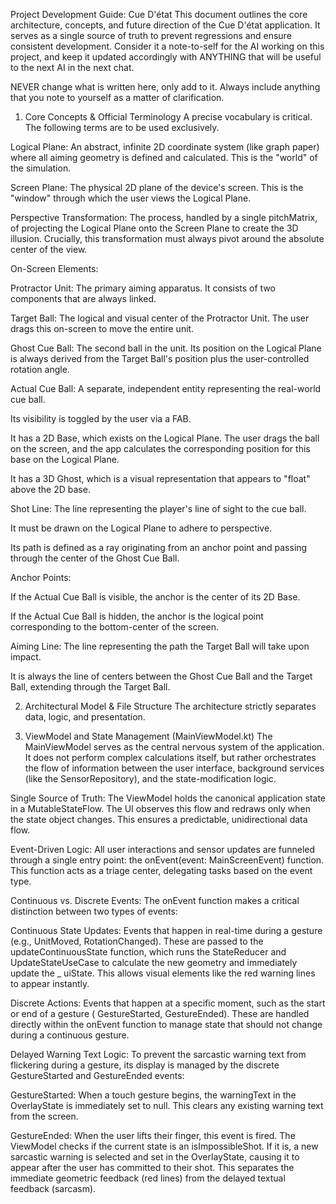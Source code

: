 Project Development Guide: Cue D'état
This document outlines the core architecture, concepts, and future direction of the Cue D'état
application. It serves as a single source of truth to prevent regressions and ensure consistent
development. Consider it a note-to-self for the AI working on this project, and keep it updated
accordingly with ANYTHING that will be useful to the next AI in the next chat.

NEVER change what is written here, only add to it. Always include anything that you note to yourself as a matter of clarification.

1. Core Concepts & Official Terminology
   A precise vocabulary is critical. The following terms are to be used exclusively.

Logical Plane: An abstract, infinite 2D coordinate system (like graph paper) where all aiming
geometry is defined and calculated. This is the "world" of the simulation.

Screen Plane: The physical 2D plane of the device's screen. This is the "window" through which
the user views the Logical Plane.

Perspective Transformation: The process, handled by a single pitchMatrix, of projecting the
Logical Plane onto the Screen Plane to create the 3D illusion. Crucially, this transformation must
always pivot around the absolute center of the view.

On-Screen Elements:

Protractor Unit: The primary aiming apparatus. It consists of two components that are
always linked.

Target Ball: The logical and visual center of the Protractor Unit. The user drags this
on-screen to move the entire unit.

Ghost Cue Ball: The second ball in the unit. Its position on the Logical Plane is
always derived from the Target Ball's position plus the user-controlled rotation angle.

Actual Cue Ball: A separate, independent entity representing the real-world cue ball.

Its visibility is toggled by the user via a FAB.

It has a 2D Base, which exists on the Logical Plane. The user drags the ball on the
screen, and the app calculates the corresponding position for this base on the Logical
Plane.

It has a 3D Ghost, which is a visual representation that appears to "float" above the 2D
base.

Shot Line: The line representing the player's line of sight to the cue ball.

It must be drawn on the Logical Plane to adhere to perspective.

Its path is defined as a ray originating from an anchor point and passing through the center
of the Ghost Cue Ball.

Anchor Points:

If the Actual Cue Ball is visible, the anchor is the center of its 2D Base.

If the Actual Cue Ball is hidden, the anchor is the logical point corresponding to the
bottom-center of the screen.

Aiming Line: The line representing the path the Target Ball will take upon impact.

It is always the line of centers between the Ghost Cue Ball and the Target Ball, extending
through the Target Ball.

2. Architectural Model & File Structure
   The architecture strictly separates data, logic, and presentation.

3. ViewModel and State Management (MainViewModel.kt)
   The MainViewModel serves as the central nervous system of the application. It does not perform
   complex calculations itself, but rather orchestrates the flow of information between the user
   interface, background services (like the SensorRepository), and the state-modification logic.

Single Source of Truth: The ViewModel holds the canonical application state in a
MutableStateFlow<OverlayState>. The UI observes this flow and redraws only when the state object
changes. This ensures a predictable, unidirectional data flow.

Event-Driven Logic: All user interactions and sensor updates are funneled through a single entry
point: the onEvent(event: MainScreenEvent) function. This function acts as a triage center,
delegating tasks based on the event type.

Continuous vs. Discrete Events: The onEvent function makes a critical distinction between two types
of events:

Continuous State Updates: Events that happen in real-time during a gesture (e.g., UnitMoved,
RotationChanged). These are passed to the updateContinuousState function, which runs the
StateReducer and UpdateStateUseCase to calculate the new geometry and immediately update the _
uiState. This allows visual elements like the red warning lines to appear instantly.

Discrete Actions: Events that happen at a specific moment, such as the start or end of a gesture (
GestureStarted, GestureEnded). These are handled directly within the onEvent function to manage
state that should not change during a continuous gesture.

Delayed Warning Text Logic: To prevent the sarcastic warning text from flickering during a gesture,
its display is managed by the discrete GestureStarted and GestureEnded events:

GestureStarted: When a touch gesture begins, the warningText in the OverlayState is immediately set
to null. This clears any existing warning text from the screen.

GestureEnded: When the user lifts their finger, this event is fired. The ViewModel checks if the
current state is an isImpossibleShot. If it is, a new sarcastic warning is selected and set in the
OverlayState, causing it to appear after the user has committed to their shot. This separates the
immediate geometric feedback (red lines) from the delayed textual feedback (sarcasm).

